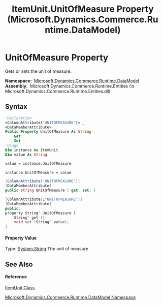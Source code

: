 ﻿---
title: ItemUnit.UnitOfMeasure Property  (Microsoft.Dynamics.Commerce.Runtime.DataModel)
TOCTitle: UnitOfMeasure Property
ms:assetid: P:Microsoft.Dynamics.Commerce.Runtime.DataModel.ItemUnit.UnitOfMeasure
ms:mtpsurl: https://technet.microsoft.com/en-us/library/microsoft.dynamics.commerce.runtime.datamodel.itemunit.unitofmeasure(v=AX.60)
ms:contentKeyID: 49852856
ms.date: 05/18/2015
mtps_version: v=AX.60
f1_keywords:
- Microsoft.Dynamics.Commerce.Runtime.DataModel.ItemUnit.UnitOfMeasure
dev_langs:
- CSharp
- C++
- VB
---

# UnitOfMeasure Property

Gets or sets the unit of measure.

**Namespace:**  [Microsoft.Dynamics.Commerce.Runtime.DataModel](microsoft-dynamics-commerce-runtime-datamodel-namespace.md)  
**Assembly:**  Microsoft.Dynamics.Commerce.Runtime.Entities (in Microsoft.Dynamics.Commerce.Runtime.Entities.dll)

## Syntax

``` vb
'Declaration
<ColumnAttribute("UNITOFMEASURE")> _
<DataMemberAttribute> _
Public Property UnitOfMeasure As String
    Get
    Set
'Usage
Dim instance As ItemUnit
Dim value As String

value = instance.UnitOfMeasure

instance.UnitOfMeasure = value
```

``` csharp
[ColumnAttribute("UNITOFMEASURE")]
[DataMemberAttribute]
public string UnitOfMeasure { get; set; }
```

``` c++
[ColumnAttribute(L"UNITOFMEASURE")]
[DataMemberAttribute]
public:
property String^ UnitOfMeasure {
    String^ get ();
    void set (String^ value);
}
```

#### Property Value

Type: [System.String](https://technet.microsoft.com/en-us/library/s1wwdcbf\(v=ax.60\))  
The unit of measure.  

## See Also

#### Reference

[ItemUnit Class](itemunit-class-microsoft-dynamics-commerce-runtime-datamodel.md)

[Microsoft.Dynamics.Commerce.Runtime.DataModel Namespace](microsoft-dynamics-commerce-runtime-datamodel-namespace.md)

